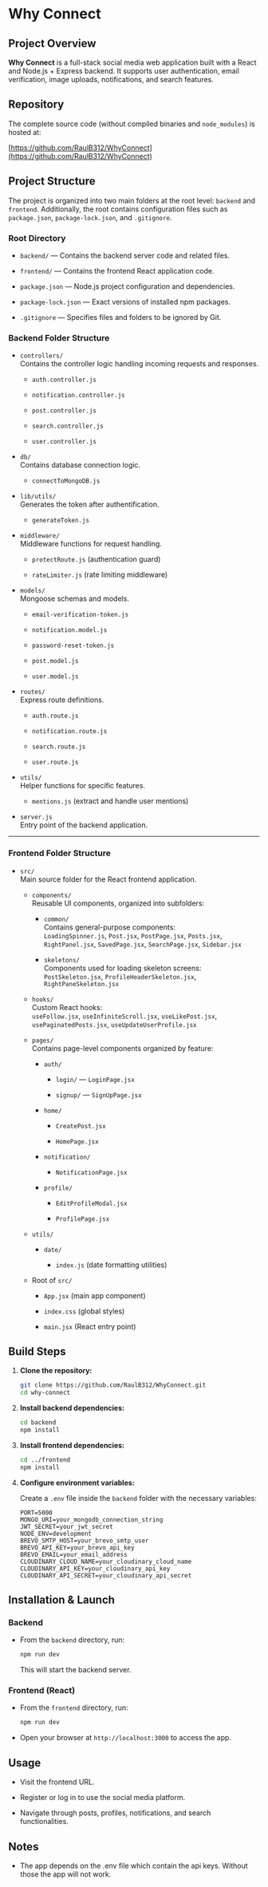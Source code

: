 # Why Connect

## Project Overview

**Why Connect** is a full-stack social media web application built with a React and Node.js + Express backend. It supports user authentication, email verification, image uploads, notifications, and search features.


## Repository

The complete source code (without compiled binaries and `node_modules`) is hosted at:

[https://github.com/RaulB312/WhyConnect](https://github.com/RaulB312/WhyConnect)


## Project Structure

The project is organized into two main folders at the root level: `backend` and `frontend`. Additionally, the root contains configuration files such as `package.json`, `package-lock.json`, and `.gitignore`.

### Root Directory

-   `backend/` — Contains the backend server code and related files.
    
-   `frontend/` — Contains the frontend React application code.
    
-   `package.json` — Node.js project configuration and dependencies.
    
-   `package-lock.json` — Exact versions of installed npm packages.
    
-   `.gitignore` — Specifies files and folders to be ignored by Git.
    

### Backend Folder Structure

-   `controllers/`  
    Contains the controller logic handling incoming requests and responses.
    
    -   `auth.controller.js`
        
    -   `notification.controller.js`
        
    -   `post.controller.js`
        
    -   `search.controller.js`
        
    -   `user.controller.js`
        
-   `db/`  
    Contains database connection logic.
    
    -   `connectToMongoDB.js`
        
-   `lib/utils/`  
    Generates the token after authentification.
    
    -   `generateToken.js`
        
-   `middleware/`  
    Middleware functions for request handling.
    
    -   `protectRoute.js` (authentication guard)
        
    -   `rateLimiter.js` (rate limiting middleware)
        
-   `models/`  
    Mongoose schemas and models.
    
    -   `email-verification-token.js`
        
    -   `notification.model.js`
        
    -   `password-reset-token.js`
        
    -   `post.model.js`
        
    -   `user.model.js`
        
-   `routes/`  
    Express route definitions.
    
    -   `auth.route.js`
        
    -   `notification.route.js`
        
    -   `search.route.js`
        
    -   `user.route.js`
        
-   `utils/`  
    Helper functions for specific features.
    
    -   `mentions.js` (extract and handle user mentions)
        
-   `server.js`  
    Entry point of the backend application.
    

----------

### Frontend Folder Structure

-   `src/`  
    Main source folder for the React frontend application.
    
    -   `components/`  
        Reusable UI components, organized into subfolders:
        
        -   `common/`  
            Contains general-purpose components:  
            `LoadingSpinner.js`, `Post.jsx`, `PostPage.jsx`, `Posts.jsx`, `RightPanel.jsx`, `SavedPage.jsx`, `SearchPage.jsx`, `Sidebar.jsx`
            
        -   `skeletons/`  
            Components used for loading skeleton screens:  
            `PostSkeleton.jsx`, `ProfileHeaderSkeleton.jsx`, `RightPaneSkeleton.jsx`
            
    -   `hooks/`  
        Custom React hooks:  
        `useFollow.jsx`, `useInfiniteScroll.jsx`, `useLikePost.jsx`, `usePaginatedPosts.jsx`, `useUpdateUserProfile.jsx`
        
    -   `pages/`  
        Contains page-level components organized by feature:
        
        -   `auth/`
            
            -   `login/` — `LoginPage.jsx`
                
            -   `signup/` — `SignUpPage.jsx`
                
        -   `home/`
            
            -   `CreatePost.jsx`
                
            -   `HomePage.jsx`
                
        -   `notification/`
            
            -   `NotificationPage.jsx`
                
        -   `profile/`
            
            -   `EditProfileModal.jsx`
                
            -   `ProfilePage.jsx`
                
    -   `utils/`
        
        -   `date/`
            
            -   `index.js` (date formatting utilities)
                
    -   Root of `src/`
        
        -   `App.jsx` (main app component)
            
        -   `index.css` (global styles)
            
        -   `main.jsx` (React entry point)
            

## Build Steps

1.  **Clone the repository:**
    
    ```bash
    git clone https://github.com/RaulB312/WhyConnect.git
    cd why-connect
    ```
    
2.  **Install backend dependencies:**
    
    ```bash
    cd backend
    npm install
    ```
    
3.  **Install frontend dependencies:**
    
    ```bash
    cd ../frontend
    npm install
    ```
    
4.  **Configure environment variables:**
    
    Create a `.env` file inside the `backend` folder with the necessary variables:
    
    ```
    PORT=5000
    MONGO_URI=your_mongodb_connection_string
    JWT_SECRET=your_jwt_secret
    NODE_ENV=development
    BREVO_SMTP_HOST=your_brevo_smtp_user
    BREVO_API_KEY=your_brevo_api_key
    BREVO_EMAIL=your_email_address
    CLOUDINARY_CLOUD_NAME=your_cloudinary_cloud_name
    CLOUDINARY_API_KEY=your_cloudinary_api_key
    CLOUDINARY_API_SECRET=your_cloudinary_api_secret
    
    ```

## Installation & Launch

### Backend
    
-   From the `backend` directory, run:
    
    ```bash
    npm run dev
    ```
    
    This will start the backend server.
    

### Frontend (React)

-   From the `frontend` directory, run:
    
    ```bash
    npm run dev
    ```
    
-   Open your browser at `http://localhost:3000` to access the app.
   

## Usage

-   Visit the frontend URL.
    
-   Register or log in to use the social media platform.
    
-   Navigate through posts, profiles, notifications, and search functionalities.
    

## Notes
    
-   The app depends on the .env file which contain the api keys. Without those the app will not work.
